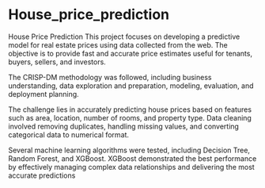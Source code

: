 # House_price_prediction
House Price Prediction
This project focuses on developing a predictive model for real estate prices using data collected from the web. The objective is to provide fast and accurate price estimates useful for tenants, buyers, sellers, and investors.

The CRISP-DM methodology was followed, including business understanding, data exploration and preparation, modeling, evaluation, and deployment planning.

The challenge lies in accurately predicting house prices based on features such as area, location, number of rooms, and property type. Data cleaning involved removing duplicates, handling missing values, and converting categorical data to numerical format.

Several machine learning algorithms were tested, including Decision Tree, Random Forest, and XGBoost. XGBoost demonstrated the best performance by effectively managing complex data relationships and delivering the most accurate predictions